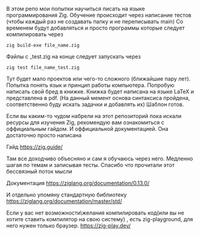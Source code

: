 В этом репо мои попытки научиться писать на языке программирования Zig.
Обучение происходит через написание тестов (чтобы каждый раз не создавать папку и не переписывать main)
Со временем будут добавляться и просто программы которые следует компилировать через
```shell
zig build-exe file_name.zig
```

Файлы с _test.zig на конце следует запускать через
```shell
zig test file_name_test.zig
```
Тут будет мало проектов или чего-то сложного (ближайшие пару лет). Попытка понять язык и принцип работы компьютера.
Попробую написать свой бред в книжке. Книжка будет написана на языке LaTeX и представлена в pdf.
(На данный мемент основа синтаксиса пройдена, соответственно буду искать задачки и добавлять их) Шаблон готов. 

Если вы каким-то чудом набрели на этот репозиторий пока искали ресурсы для изучения Zig, рекомендую вам ознакомиться
с оффициальным гайдом. И оффициальной документацией. Она достаточно просто написана

Гайд
https://zig.guide/

Там все доходчиво объесняно и сам я обучаюсь через него. Медленно шагая по темам и записывая тесты.
Спасибо что прочитали этот бессвязный поток мысли

Документация
https://ziglang.org/documentation/0.13.0/

И отдельно упомяну стандартную библиотеку
https://ziglang.org/documentation/master/std/

Если у вас нет возможности\желания компилировать код(или вы не хотите ставить компилятор на свою систему)
, есть zig-playground, для него нужен только браузер.
https://zig-play.dev/
